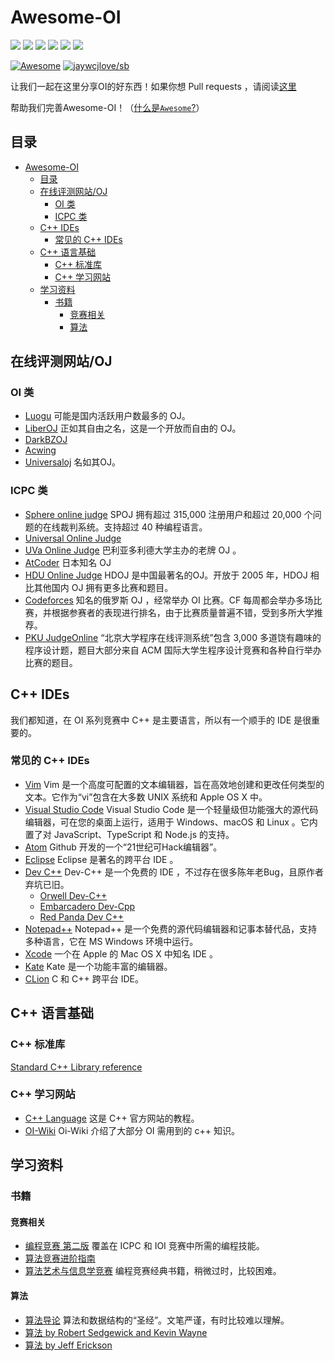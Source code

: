 # Awesome-OI

<img src="https://img.shields.io/github/issues/awesome-OI/awesome-OI?color=green">  <img src="https://img.shields.io/github/stars/awesome-OI/awesome-OI?color=yellow">  <img src="https://img.shields.io/github/forks/awesome-OI/awesome-OI?color=orange">  <img src="https://img.shields.io/github/license/awesome-OI/awesome-OI?color=ff69b4">   <img src="https://img.shields.io/github/search/awesome-OI/awesome-OI/main?color=blue">  <img src="https://img.shields.io/github/languages/code-size/awesome-OI/awesome-OI?color=critical">

[![Awesome](https://awesome.re/badge.svg)](https://awesome.re)
[![jaywcjlove/sb](https://jaywcjlove.github.io/sb/lang/english.svg)](README.md)

让我们一起在这里分享OI的好东西！如果你想 Pull requests ，请阅读[这里](https://github.com/awesome-OI/awesome-OI/blob/master/Pull%20request%20template.md)

帮助我们完善Awesome-OI！（[什么是`Awesome`?](https://awesome.re)）

## 目录
- [Awesome-OI](#awesome-oi)
  - [目录](#目录)
  - [在线评测网站/OJ](#在线评测网站oj)
    - [OI 类](#oi-类)
    - [ICPC 类](#icpc-类)
  - [C++ IDEs](#c-ides)
    - [常见的 C++ IDEs](#常见的-c-ides)
  - [C++ 语言基础](#c-语言基础)
    - [C++ 标准库](#c-标准库)
    - [C++ 学习网站](#c-学习网站)
  - [学习资料](#学习资料)
    - [书籍](#书籍)
      - [竞赛相关](#竞赛相关)
      - [算法](#算法)

## 在线评测网站/OJ

### OI 类

- [Luogu](https://www.luogu.com.cn) 可能是国内活跃用户数最多的 OJ。
- [LiberOJ](https://loj.ac) 正如其自由之名，这是一个开放而自由的 OJ。
- [DarkBZOJ](https://darkbzoj.tk/)
- [Acwing](https://www.acwing.com/) 
- [Universaloj](https://uoj.ac) 名如其OJ。
### ICPC 类

- [Sphere online judge](https://www.spoj.com) SPOJ 拥有超过 315,000 注册用户和超过 20,000 个问题的在线裁判系统。支持超过 40 种编程语言。
- [Universal Online Judge](https://uoj.ac)
- [UVa Online Judge](https://onlinejudge.org) 巴利亚多利德大学主办的老牌 OJ 。
- [AtCoder](https://atcoder.jp) 日本知名 OJ
- [HDU Online Judge](http://acm.hdu.edu.cn) HDOJ 是中国最著名的OJ。开放于 2005 年，HDOJ 相比其他国内 OJ 拥有更多比赛和题目。
- [Codeforces](https://codeforces.com/) 知名的俄罗斯 OJ ，经常举办 OI 比赛。CF 每周都会举办多场比赛，并根据参赛者的表现进行排名，由于比赛质量普遍不错，受到多所大学推荐。
- [PKU JudgeOnline](http://poj.org/) “北京大学程序在线评测系统”包含 3,000 多道饶有趣味的程序设计题，题目大部分来自 ACM 国际大学生程序设计竞赛和各种自行举办比赛的题目。

## C++ IDEs

我们都知道，在 OI 系列竞赛中 C++ 是主要语言，所以有一个顺手的 IDE 是很重要的。

### 常见的 C++ IDEs

- [Vim](https://www.vim.org/) Vim 是一个高度可配置的文本编辑器，旨在高效地创建和更改任何类型的文本。它作为“vi”包含在大多数 UNIX 系统和 Apple OS X 中。
- [Visual Studio Code](https://code.visualstudio.com/) Visual Studio Code 是一个轻量级但功能强大的源代码编辑器，可在您的桌面上运行，适用于 Windows、macOS 和 Linux 。它内置了对 JavaScript、TypeScript 和 Node.js 的支持。
- [Atom](https://atom.io/) Github 开发的一个“21世纪可Hack编辑器”。
- [Eclipse](https://www.eclipse.org/downloads/) Eclipse 是著名的跨平台 IDE 。
- [Dev C++](https://baike.baidu.com/item/Dev-C%2B%2B?fromtitle=Dev+C%2B%2B&fromid=1504134) Dev-C++ 是一个免费的 IDE ，不过存在很多陈年老Bug，且原作者弃坑已旧。
  - [Orwell Dev-C++](https://orwelldevcpp.blogspot.com/)
  - [Embarcadero Dev-Cpp](https://github.com/Embarcadero/Dev-Cpp)
  - [Red Panda Dev C++](https://github.com/royqh1979/Dev-Cpp)
- [Notepad++](https://notepad-plus-plus.org/) Notepad++ 是一个免费的源代码编辑器和记事本替代品，支持多种语言，它在 MS Windows 环境中运行。
- [Xcode](https://apps.apple.com/cn/app/xcode/id497799835?mt=12) 一个在 Apple 的 Mac OS X 中知名 IDE 。
- [Kate](https://kate-editor.org/) Kate 是一个功能丰富的编辑器。
- [CLion](https://www.jetbrains.com/zh-cn/clion/) C 和 C++ 跨平台 IDE。

## C++ 语言基础

### C++ 标准库

[Standard C++ Library reference](http://www.cplusplus.com/reference/)

### C++ 学习网站

- [C++ Language](http://www.cplusplus.com/doc/tutorial/) 这是 C++ 官方网站的教程。
- [OI-Wiki](https://oi-wiki.org/lang/) Oi-Wiki 介绍了大部分 OI 需用到的 c++ 知识。

## 学习资料
### 书籍
#### 竞赛相关
- [编程竞赛 第二版](https://cpbook.net) 覆盖在 ICPC 和 IOI 竞赛中所需的编程技能。
- [算法竞赛进阶指南](https://book.douban.com/subject/30136932/)
- [算法艺术与信息学竞赛](https://book.douban.com/subject/1154204/) 编程竞赛经典书籍，稍微过时，比较困难。

#### 算法
- [算法导论](https://mitpress.mit.edu/books/introduction-algorithms) 算法和数据结构的“圣经”。文笔严谨，有时比较难以理解。
- [算法 by Robert Sedgewick and Kevin Wayne](https://www.amazon.com/Algorithms-4th-Robert-Sedgewick/dp/032157351X)
- [算法 by Jeff Erickson](https://jeffe.cs.illinois.edu/teaching/algorithms/)
